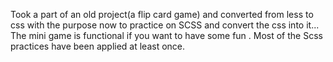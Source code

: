 Took a part of an old project(a flip card game) and converted from less to css with the purpose now to practice on SCSS and  convert the css into it... The mini game is functional if you want to have some fun .
Most of the Scss practices have been applied at least once.
